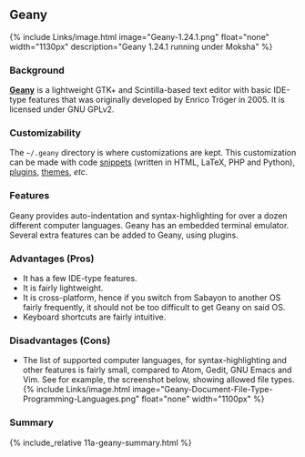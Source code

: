 ## Geany
{% include Links/image.html image="Geany-1.24.1.png" float="none" width="1130px" description="Geany 1.24.1 running under Moksha" %}

### Background
[**Geany**](http://geany.org/) is a lightweight GTK+ and Scintilla-based text editor with basic IDE-type features that was originally developed by Enrico Tr&ouml;ger in 2005. It is licensed under GNU GPLv2.

### Customizability
The `~/.geany` directory is where customizations are kept. This customization can be made with code [snippets](http://www.geany.org/Download/Extras) (written in HTML, LaTeX, PHP and Python), [plugins](http://www.geany.org/Support/Plugins), [themes](https://github.com/geany/geany-themes/), *etc*.

### Features
Geany provides auto-indentation and syntax-highlighting for over a dozen different computer languages. Geany has an embedded terminal emulator. Several extra features can be added to Geany, using plugins.

### Advantages (Pros)
* It has a few IDE-type features.
* It is fairly lightweight.
* It is cross-platform, hence if you switch from Sabayon to another OS fairly frequently, it should not be too difficult to get Geany on said OS.
* Keyboard shortcuts are fairly intuitive.

### Disadvantages (Cons)
* The list of supported computer languages, for syntax-highlighting and other features is fairly small, compared to Atom, Gedit, GNU Emacs and Vim. See for example, the screenshot below, showing allowed file types.
{% include Links/image.html image="Geany-Document-File-Type-Programming-Languages.png" float="none" width="1100px" %}

### Summary
{% include_relative 11a-geany-summary.html %}
